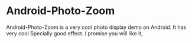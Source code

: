Android-Photo-Zoom
==================

Android-Photo-Zoom is a very cool photo display demo on Android. It has very cool Specially good effect. I promise you will like it,
